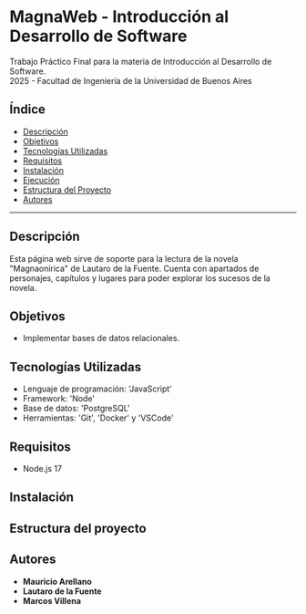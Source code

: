 # MagnaWeb - Introducción al Desarrollo de Software
<p>Trabajo Práctico Final para la materia de Introducción al Desarrollo de Software.<br>2025 - Facultad de Ingeniería de la Universidad de Buenos Aires</p>

## Índice
- [Descripción](#descripción)
- [Objetivos](#objetivos)
- [Tecnologías Utilizadas](#tecnologías-utilizadas)
- [Requisitos](#requisitos)
- [Instalación](#instalación)
- [Ejecución](#ejecución)
- [Estructura del Proyecto](#estructura-del-proyecto)
- [Autores](#autores)

---

## Descripción

Esta página web sirve de soporte para la lectura de la novela "Magnaonírica" de Lautaro de la Fuente. Cuenta con apartados de personajes, capítulos y lugares para poder explorar los sucesos de la novela.

## Objetivos

- Implementar bases de datos relacionales.

## Tecnologías Utilizadas

- Lenguaje de programación: 'JavaScript'
- Framework: 'Node'
- Base de datos: 'PostgreSQL'
- Herramientas: 'Git', 'Docker' y 'VSCode'

## Requisitos

- Node.js 17

## Instalación

## Estructura del proyecto

## Autores
- **Mauricio Arellano**
- **Lautaro de la Fuente**
- **Marcos Villena**